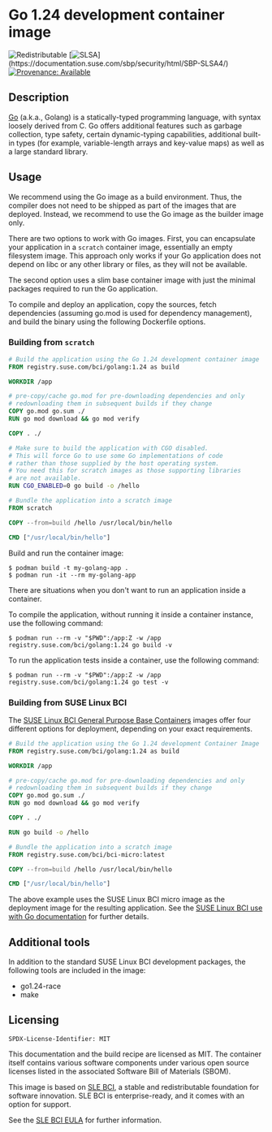 # Go 1.24 development container image

![Redistributable](https://img.shields.io/badge/Redistributable-Yes-green)
[![SLSA](https://img.shields.io/badge/SLSA_(v0.1)-Level_4-Green)](https://documentation.suse.com/sbp/security/html/SBP-SLSA4/)
[![Provenance: Available](https://img.shields.io/badge/Provenance-Available-Green)](https://documentation.suse.com/container/all/html/Container-guide/index.html#container-verify)

## Description

[Go](https://go.dev/) (a.k.a., Golang) is a statically-typed programming
language, with syntax loosely derived from C. Go offers additional features
such as garbage collection, type safety, certain dynamic-typing capabilities,
additional built-in types (for example, variable-length arrays and key-value
maps) as well as a large standard library.


## Usage
We recommend using the Go image as a build environment. Thus,
the compiler does not need to be shipped as part of the images that are
deployed. Instead, we recommend to use the Go image as the
builder image only.

There are two options to work with Go images. First, you can encapsulate your
application in a `scratch` container image, essentially an empty filesystem
image. This approach only works if your Go application does not depend on libc
or any other library or files, as they will not be available.

The second option uses a slim base container image with just the minimal
packages required to run the Go application.

To compile and deploy an application, copy the sources, fetch dependencies
(assuming go.mod is used for dependency management), and build the binary using
the following Dockerfile options.


### Building from `scratch`

```Dockerfile
# Build the application using the Go 1.24 development container image
FROM registry.suse.com/bci/golang:1.24 as build

WORKDIR /app

# pre-copy/cache go.mod for pre-downloading dependencies and only
# redownloading them in subsequent builds if they change
COPY go.mod go.sum ./
RUN go mod download && go mod verify

COPY . ./

# Make sure to build the application with CGO disabled.
# This will force Go to use some Go implementations of code
# rather than those supplied by the host operating system.
# You need this for scratch images as those supporting libraries
# are not available.
RUN CGO_ENABLED=0 go build -o /hello

# Bundle the application into a scratch image
FROM scratch

COPY --from=build /hello /usr/local/bin/hello

CMD ["/usr/local/bin/hello"]
```

Build and run the container image:

```ShellSession
$ podman build -t my-golang-app .
$ podman run -it --rm my-golang-app
```

There are situations when you don't want to run an application inside a container.

To compile the application, without running it inside a container instance, use the following command:

```ShellSession
$ podman run --rm -v "$PWD":/app:Z -w /app registry.suse.com/bci/golang:1.24 go build -v
```

To run the application tests inside a container, use the following command:

```ShellSession
$ podman run --rm -v "$PWD":/app:Z -w /app registry.suse.com/bci/golang:1.24 go test -v
```


### Building from SUSE Linux BCI

The [SUSE Linux BCI General Purpose Base Containers](https://opensource.suse.com/bci-docs/documentation/general-purpose-bci/)
images offer four different options for deployment, depending on your exact requirements.

```Dockerfile
# Build the application using the Go 1.24 development Container Image
FROM registry.suse.com/bci/golang:1.24 as build

WORKDIR /app

# pre-copy/cache go.mod for pre-downloading dependencies and only
# redownloading them in subsequent builds if they change
COPY go.mod go.sum ./
RUN go mod download && go mod verify

COPY . ./

RUN go build -o /hello

# Bundle the application into a scratch image
FROM registry.suse.com/bci/bci-micro:latest

COPY --from=build /hello /usr/local/bin/hello

CMD ["/usr/local/bin/hello"]
```

The above example uses the SUSE Linux BCI micro image as the deployment image for
the resulting application. See the [SUSE Linux BCI use with Go
documentation](https://opensource.suse.com/bci-docs/guides/use-with-golang/)
for further details.


## Additional tools

In addition to the standard SUSE Linux BCI development packages, the following tools
are included in the image:

- go1.24-race
- make

## Licensing

`SPDX-License-Identifier: MIT`

This documentation and the build recipe are licensed as MIT.
The container itself contains various software components under various open source licenses listed in the associated
Software Bill of Materials (SBOM).

This image is based on [SLE BCI](https://opensource.suse.com/bci/), a stable and redistributable foundation for software innovation. SLE BCI is enterprise-ready, and it comes with an option for support.

See the [SLE BCI EULA](https://www.suse.com/licensing/eula/#bci) for further information.
